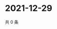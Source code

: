 # 2021-12-29

共 0 条

<!-- BEGIN WEIBO -->
<!-- 最后更新时间 Wed Dec 29 2021 09:56:36 GMT+0800 (China Standard Time) -->

<!-- END WEIBO -->
